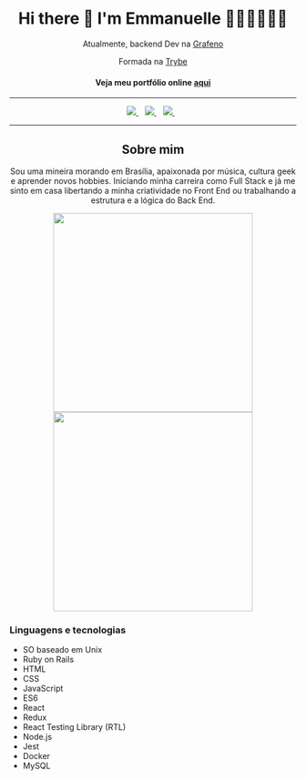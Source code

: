 <h1 align='center'>
  Hi there 👋 I'm Emmanuelle 👩🏻‍🦱👩🏻‍💻
</h1>

<p align='center'>
  Atualmente, backend Dev na <a href="https://grafeno.digital/">Grafeno</a>
</p>
<p align='center'>
  Formada na <a href="https://www.betrybe.com/">Trybe</a>
</p>
<h4 align='center'>
  Veja meu portfólio online <a href="https://emmanuelle-pereira-dev.vercel.app/" target='_blank'>aqui</a>
</h4>

<hr/>


<p align='center'>
  
  <a href="https://www.linkedin.com/in/emmanuelle-pereira-dev/">
    <img src="https://img.shields.io/badge/linkedin-%230077B5.svg?&style=for-the-badge&logo=linkedin&logoColor=white" />
  </a>&nbsp;&nbsp;
  <a href="mailto:emma.persil@gmail.co">
    <img src="https://img.shields.io/badge/Gmail-D14836?style=for-the-badge&logo=gmail&logoColor=white" />        
  </a>&nbsp;&nbsp;
  <a href="https://wa.me/5561996801279?text=Olá!%20Encontrei%20seu%20GitHub.%20Podemos%20conversar%20por%20aqui?">
    <img src="https://img.shields.io/badge/WhatsApp-25D366?style=for-the-badge&logo=whatsapp&logoColor=white" />        
  </a>&nbsp;&nbsp;
  
</p>

<hr/>

<h2 align='center'>
  Sobre mim
</h2>

<p align='center'>
  Sou uma mineira morando em Brasília, apaixonada por música, cultura geek e aprender novos hobbies.
Iniciando minha carreira como Full Stack e já me sinto em casa libertando a minha criatividade no Front End ou trabalhando a estrutura e a lógica do Back End.
</p>


<p align='center'>
  <a href="#"><img src="https://github-readme-stats.vercel.app/api?username=emmapersil&show_icons=true&count_private=true&theme=dark" width="350"></a>
  <a href="#"><img src="https://github-readme-stats.vercel.app/api/top-langs/?username=emmapersil&layout=compact&theme=dark" width="350"></a>
</p>


### Linguagens e tecnologias
- SO baseado em Unix
- Ruby on Rails
- HTML
- CSS
- JavaScript
- ES6
- React
- Redux
- React Testing Library (RTL)
- Node.js
- Jest
- Docker
- MySQL


<!--
**emmapersil/emmapersil** is a ✨ _special_ ✨ repository because its `README.md` (this file) appears on your GitHub profile.

Here are some ideas to get you started:

- 🔭 I’m currently working on ...
- 🌱 I’m currently learning ...
- 👯 I’m looking to collaborate on ...
- 🤔 I’m looking for help with ...
- 💬 Ask me about ...
- 📫 How to reach me: ...
- 😄 Pronouns: ...
- ⚡ Fun fact: ...
-->
